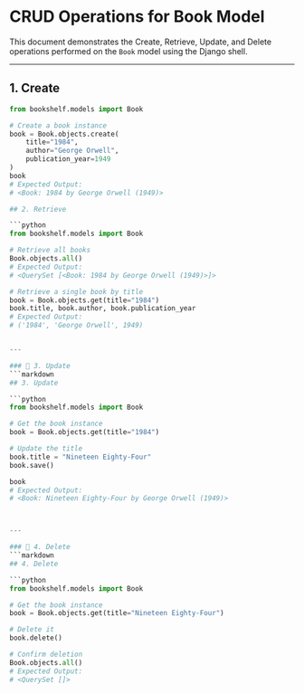 # CRUD Operations for Book Model

This document demonstrates the Create, Retrieve, Update, and Delete operations 
performed on the `Book` model using the Django shell.

---

## 1. Create

```python
from bookshelf.models import Book

# Create a book instance
book = Book.objects.create(
    title="1984",
    author="George Orwell",
    publication_year=1949
)
book
# Expected Output:
# <Book: 1984 by George Orwell (1949)>

## 2. Retrieve

```python
from bookshelf.models import Book

# Retrieve all books
Book.objects.all()
# Expected Output:
# <QuerySet [<Book: 1984 by George Orwell (1949)>]>

# Retrieve a single book by title
book = Book.objects.get(title="1984")
book.title, book.author, book.publication_year
# Expected Output:
# ('1984', 'George Orwell', 1949)


---

### 📘 3. Update
```markdown
## 3. Update

```python
from bookshelf.models import Book

# Get the book instance
book = Book.objects.get(title="1984")

# Update the title
book.title = "Nineteen Eighty-Four"
book.save()

book
# Expected Output:
# <Book: Nineteen Eighty-Four by George Orwell (1949)>



---

### 📘 4. Delete
```markdown
## 4. Delete

```python
from bookshelf.models import Book

# Get the book instance
book = Book.objects.get(title="Nineteen Eighty-Four")

# Delete it
book.delete()

# Confirm deletion
Book.objects.all()
# Expected Output:
# <QuerySet []>
